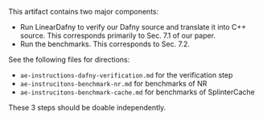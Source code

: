 This artifact contains two major components:

 * Run LinearDafny to verify our Dafny source and translate it into C++ source. This corresponds primarily to Sec. 7.1 of our paper.
 * Run the benchmarks. This corresponds to Sec. 7.2.

See the following files for directions:

 * `ae-instructions-dafny-verification.md` for the verification step
 * `ae-instrucitons-benchmark-nr.md` for benchmarks of NR
 * `ae-instrucitons-benchmark-cache.md` for benchmarks of SplinterCache

These 3 steps should be doable independently.
